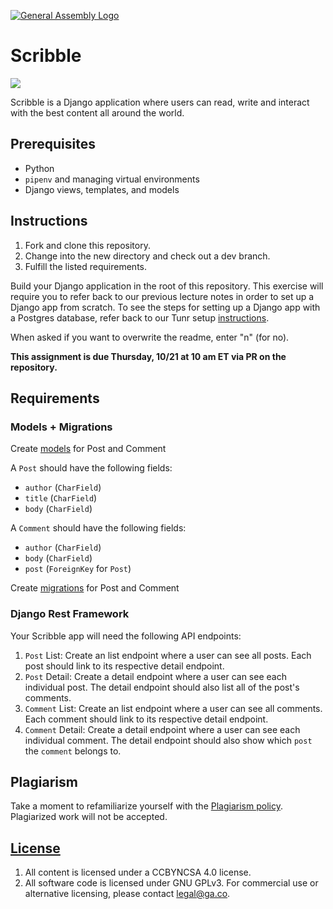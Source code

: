 [![General Assembly Logo](https://camo.githubusercontent.com/1a91b05b8f4d44b5bbfb83abac2b0996d8e26c92/687474703a2f2f692e696d6775722e636f6d2f6b6538555354712e706e67)](https://generalassemb.ly/education/web-development-immersive)

# Scribble

![](https://dl.dropboxusercontent.com/s/8frf8rblw6pnpds/hipsterlogogenerator_1438007087793.png?dl=0)

Scribble is a Django application where users can read, write and interact with
the best content all around the world.

## Prerequisites

* Python
* `pipenv` and managing virtual environments
* Django views, templates, and models

## Instructions

1. Fork and clone this repository.
1. Change into the new directory and check out a dev branch.
1. Fulfill the listed requirements.

Build your Django application in the root of this repository. This exercise will require you to refer back to our previous lecture notes in order to set up a Django app from scratch. To see the steps for setting up a Django app with a Postgres database, refer back to our Tunr setup [instructions](https://git.generalassemb.ly/SEIR-809/django-installation). 

When asked if you want to overwrite the readme, enter "n" (for no).

**This assignment is due Thursday, 10/21 at 10 am ET via PR on the repository.**

## Requirements

### Models + Migrations

Create
[models](https://git.generalassemb.ly/sei-921/django-models#models)
for Post and Comment

A `Post` should have the following fields:

* `author` (`CharField`)
* `title`  (`CharField`)
* `body` (`CharField`)

A `Comment` should have the following fields:

* `author` (`CharField`)
* `body` (`CharField`)
* `post` (`ForeignKey` for `Post`)

Create
[migrations](https://git.generalassemb.ly/SEIR-809/django-models#migrations)
for Post and Comment

### Django Rest Framework

Your Scribble app will need the following API endpoints:

1. `Post` List: Create an list endpoint where a user can see all posts. Each
   post should link to its respective detail endpoint.
2. `Post` Detail: Create a detail endpoint where a user can see each
   individual post. The detail endpoint should also list all of the post's comments.
3. `Comment` List: Create an list endpoint where a user can see all comments. Each
   comment should link to its respective detail endpoint.
5. `Comment` Detail: Create a detail endpoint where a user can see each
   individual comment. The detail endpoint should also show which `post` the `comment` belongs to.

## Plagiarism

Take a moment to refamiliarize yourself with the [Plagiarism policy](https://git.generalassemb.ly/DC-WDI/Administrative/blob/master/plagiarism.md). Plagiarized work will not be accepted.

## [License](LICENSE)

1.  All content is licensed under a CC­BY­NC­SA 4.0 license.
1.  All software code is licensed under GNU GPLv3. For commercial use or
    alternative licensing, please contact legal@ga.co.
